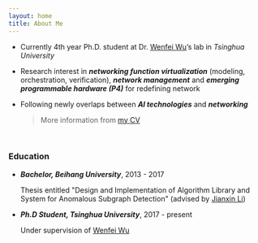 ```yaml
---
layout: home
title: About Me
---
```



* Currently 4th year Ph.D. student at Dr. [Wenfei Wu](https://wenfei-wu.github.io)’s lab in *Tsinghua University*

* Research interest in ***networking function virtualization*** (modeling, orchestration, verification), ***network management*** and ***emerging programmable hardware (P4)*** for redefining network

* Following newly overlaps between ***AI technologies*** and ***networking***

  >  More information from [my CV]({{https://hongyi-huang.github.io}}/files/test.pdf) 

<br/>

### **Education**

- ***Bachelor, Beihang University***, 2013 - 2017
  	
  Thesis entitled "Design and Implementation of Algorithm Library and System for Anomalous Subgraph Detection" (advised by [Jianxin Li](http://act.buaa.edu.cn/lijx/))

- ***Ph.D Student, Tsinghua University***, 2017 - present
  	
  Under supervision of [Wenfei Wu](https://wenfei-wu.github.io)